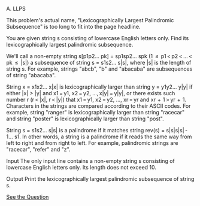 A. LLPS

This problem's actual name, "Lexicographically Largest Palindromic Subsequence" is too long to fit into the page headline.

You are given string s consisting of lowercase English letters only. Find its lexicographically largest palindromic subsequence.

We'll call a non-empty string s[p1p2... pk] = sp1sp2... spk (1  ≤  p1 < p2 < ... < pk  ≤  |s|) a subsequence of string s = s1s2... s|s|, where |s| is the length of string s. For example, strings "abcb", "b" and "abacaba" are subsequences of string "abacaba".

String x = x1x2... x|x| is lexicographically larger than string y = y1y2... y|y| if either |x| > |y| and x1 = y1, x2 = y2, ..., x|y| = y|y|, or there exists such number r (r < |x|, r < |y|) that x1 = y1, x2 = y2, ..., xr = yr and xr  +  1 > yr  +  1. Characters in the strings are compared according to their ASCII codes. For example, string "ranger" is lexicographically larger than string "racecar" and string "poster" is lexicographically larger than string "post".

String s = s1s2... s|s| is a palindrome if it matches string rev(s) = s|s|s|s| - 1... s1. In other words, a string is a palindrome if it reads the same way from left to right and from right to left. For example, palindromic strings are "racecar", "refer" and "z".

Input
The only input line contains a non-empty string s consisting of lowercase English letters only. Its length does not exceed 10.

Output
Print the lexicographically largest palindromic subsequence of string s.



[See the Question](https://codeforces.com/problemset/problem/202/A)